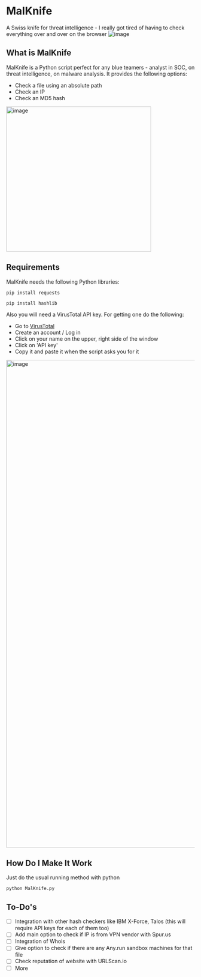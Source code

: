 # MalKnife
A Swiss knife for threat intelligence -  I really got tired of having to check everything over and over on the browser
![image](https://github.com/HectorEspejo/MalKnife/assets/5872877/174a705d-afb1-4908-b8d3-a440947414f7)
## What is MalKnife
MalKnife is a Python script perfect for any blue teamers - analyst in SOC, on threat intelligence, on malware analysis. It provides the following options:
- Check a file using an absolute path
- Check an IP
- Check an MD5 hash
<img width="387" alt="image" src="https://github.com/HectorEspejo/MalKnife/assets/5872877/4052eab6-9cd9-4783-b56a-17b09b53de37">

## Requirements
MalKnife needs the following Python libraries:
```
pip install requests
```
```
pip install hashlib
```

Also you will need a VirusTotal API key. For getting one do the following:
- Go to [VirusTotal](https://www.virustotal.com/)
- Create an account / Log in
- Click on your name on the upper, right side of the window
- Click on 'API key'
- Copy it and paste it when the script asks you for it
<img width="1301" alt="image" src="https://github.com/HectorEspejo/MalKnife/assets/5872877/00f3d30c-970f-49bd-9821-ddf7ffc9955f">

## How Do I Make It Work

Just do the usual running method with python
```
python MalKnife.py
```

## To-Do's

- [ ] Integration with other hash checkers like IBM X-Force, Talos (this will require API keys for each of them too)
- [ ] Add main option to check if IP is from VPN vendor with Spur.us
- [ ] Integration of Whois
- [ ] Give option to check if there are any Any.run sandbox machines for that file
- [ ] Check reputation of website with URLScan.io
- [ ] More
